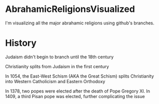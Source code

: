 # AbrahamicReligionsVisualized
I'm visualizing all the major abrahamic religions using github's branches.


# History
Judaism didn't begin to branch until the 18th century

Christianity splits from Judaism in the first century

In 1054, the East-West Schism (AKA the Great Schism) splits Christianity into Western Catholicism and Eastern Orthodoxy

In 1378, two popes were elected after the death of Pope Gregory XI. In 1409, a third Pisan pope was elected, further complicating the issue
